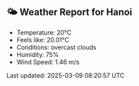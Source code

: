 <!-- WEATHER-START -->
## 🌤 Weather Report for Hanoi

- Temperature: 20°C
- Feels like: 20.01°C
- Conditions: overcast clouds
- Humidity: 75%
- Wind Speed: 1.46 m/s

Last updated: 2025-03-09 08:20:57 UTC
<!-- WEATHER-END -->

